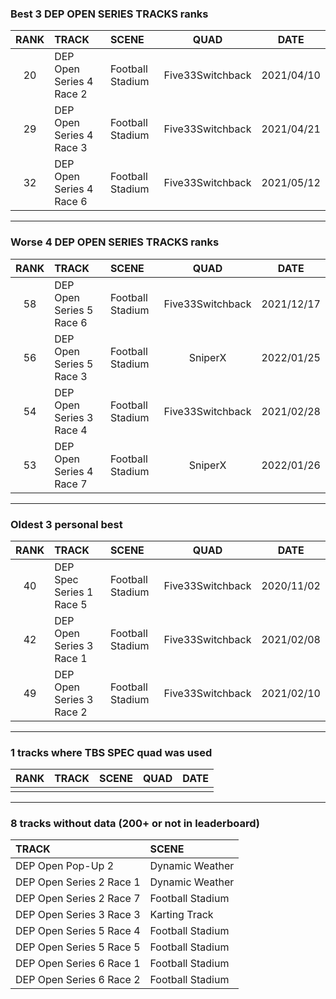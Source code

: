 ### Best 3 DEP OPEN SERIES TRACKS ranks
|RANK|TRACK|SCENE|QUAD|DATE|
|:---:|:---|:---|:---:|:---:|
|20|DEP Open Series 4 Race 2|Football Stadium|Five33Switchback|2021/04/10|
|29|DEP Open Series 4 Race 3|Football Stadium|Five33Switchback|2021/04/21|
|32|DEP Open Series 4 Race 6|Football Stadium|Five33Switchback|2021/05/12|
---
### Worse 4 DEP OPEN SERIES TRACKS ranks
|RANK|TRACK|SCENE|QUAD|DATE|
|:---:|:---|:---|:---:|:---:|
|58|DEP Open Series 5 Race 6|Football Stadium|Five33Switchback|2021/12/17|
|56|DEP Open Series 5 Race 3|Football Stadium|SniperX|2022/01/25|
|54|DEP Open Series 3 Race 4|Football Stadium|Five33Switchback|2021/02/28|
|53|DEP Open Series 4 Race 7|Football Stadium|SniperX|2022/01/26|
---
### Oldest 3 personal best
|RANK|TRACK|SCENE|QUAD|DATE|
|:---:|:---|:---|:---:|:---:|
|40|DEP Spec Series 1 Race 5|Football Stadium|Five33Switchback|2020/11/02|
|42|DEP Open Series 3 Race 1|Football Stadium|Five33Switchback|2021/02/08|
|49|DEP Open Series 3 Race 2|Football Stadium|Five33Switchback|2021/02/10|
---
### 1 tracks where TBS SPEC quad was used
|RANK|TRACK|SCENE|QUAD|DATE|
|:---:|:---|:---|:---:|:---:|
||||||
---
### 8 tracks without data (200+ or not in leaderboard)
|TRACK|SCENE|
|:---|:---|
|DEP Open Pop-Up 2|Dynamic Weather|
|DEP Open Series 2 Race 1|Dynamic Weather|
|DEP Open Series 2 Race 7|Football Stadium|
|DEP Open Series 3 Race 3|Karting Track|
|DEP Open Series 5 Race 4|Football Stadium|
|DEP Open Series 5 Race 5|Football Stadium|
|DEP Open Series 6 Race 1|Football Stadium|
|DEP Open Series 6 Race 2|Football Stadium|
